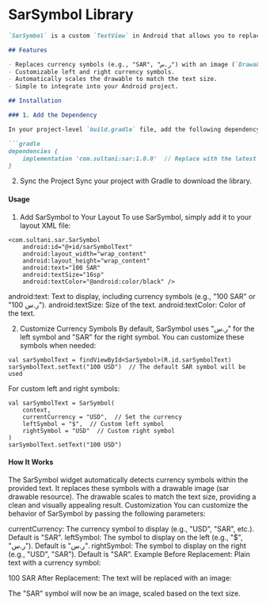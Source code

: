 # SarSymbol Library
```markdown ![SAR Symbol Example](/sar.png)
`SarSymbol` is a custom `TextView` in Android that allows you to replace currency symbols like "SAR" or "ر.س" with an image (`Drawable`). This library scales the image based on the text size and supports customizable currency symbols for your convenience.

## Features

- Replaces currency symbols (e.g., "SAR", "ر.س") with an image (`Drawable`).
- Customizable left and right currency symbols.
- Automatically scales the drawable to match the text size.
- Simple to integrate into your Android project.

## Installation

### 1. Add the Dependency

In your project-level `build.gradle` file, add the following dependency:

```gradle
dependencies {
    implementation 'com.sultani:sar:1.0.0'  // Replace with the latest version
}
```
2. Sync the Project
Sync your project with Gradle to download the library.

#### Usage
1. Add SarSymbol to Your Layout
To use SarSymbol, simply add it to your layout XML file:

````
<com.sultani.sar.SarSymbol
    android:id="@+id/sarSymbolText"
    android:layout_width="wrap_content"
    android:layout_height="wrap_content"
    android:text="100 SAR"
    android:textSize="16sp"
    android:textColor="@android:color/black" />
````
android:text: Text to display, including currency symbols (e.g., "100 SAR" or "100 ر.س").
android:textSize: Size of the text.
android:textColor: Color of the text.

2. Customize Currency Symbols
By default, SarSymbol uses "ر.س" for the left symbol and "SAR" for the right symbol. You can customize these symbols when needed:

````
val sarSymbolText = findViewById<SarSymbol>(R.id.sarSymbolText)
sarSymbolText.setText("100 USD")  // The default SAR symbol will be used
````
For custom left and right symbols:
````
val sarSymbolText = SarSymbol(
    context,
    currentCurrency = "USD",  // Set the currency
    leftSymbol = "$",  // Custom left symbol
    rightSymbol = "USD"  // Custom right symbol
)
sarSymbolText.setText("100 USD")
````
#### How It Works
The SarSymbol widget automatically detects currency symbols within the provided text.
It replaces these symbols with a drawable image (sar drawable resource).
The drawable scales to match the text size, providing a clean and visually appealing result.
Customization
You can customize the behavior of SarSymbol by passing the following parameters:

currentCurrency: The currency symbol to display (e.g., "USD", "SAR", etc.). Default is "SAR".
leftSymbol: The symbol to display on the left (e.g., "$", "ر.س"). Default is "ر.س".
rightSymbol: The symbol to display on the right (e.g., "USD", "SAR"). Default is "SAR".
Example
Before Replacement:
Plain text with a currency symbol:


100 SAR
After Replacement:
The text will be replaced with an image:


The "SAR" symbol will now be an image, scaled based on the text size.

